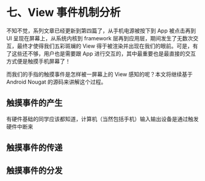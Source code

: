 # 七、View 事件机制分析

不知不觉，系列文章已经更新到第四篇了，从手机电源被按下到 App 被点击再到 UI 呈现在屏幕上，从系统内核到 framework 层再到应用层，期间发生了无数次交互，最终才使得我们五彩斑斓的 View 得于被渲染并出现在我们的眼前。可是，有了这些还不够，用户也是需要跟 App 进行交互的，其中最重要也是最直接的交互方式便是触摸手机屏幕了！

而我们的手指的触摸事件是怎样被一屏幕上的 View 感知的呢？本文将继续基于 Android Nougat 的源码来讲解这个过程。

## 触摸事件的产生

有硬件基础的同学应该都知道，计算机（当然包括手机）输入输出设备是通过触发硬件中断来

## 触摸事件的传递

## 触摸事件的分发
